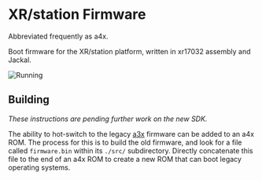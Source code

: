 # XR/station Firmware

Abbreviated frequently as a4x.

Boot firmware for the XR/station platform, written in xr17032 assembly and Jackal.

![Running](https://raw.githubusercontent.com/xrarch/a4x/master/screenshot.png)

## Building

_These instructions are pending further work on the new SDK._

The ability to hot-switch to the legacy [a3x](https://github.com/xrarch/a3x) firmware can be added to an a4x ROM. The process for this is to build the old firmware, and look for a file called `firmware.bin` within its `./src/` subdirectory. Directly concatenate this file to the end of an a4x ROM to create a new ROM that can boot legacy operating systems.